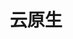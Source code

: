 ---
title: "云原生"
layout: cloudnative
hidden: true
type: cloudnative
summary: 历史文章按照年月归档.
url: /tech/云原生
menu:
  main:
    title: 架构文档
    parent: tech
    weight: 9
    params:
      icon: fa-brands fa-readme
catalog: CloudNative
---
